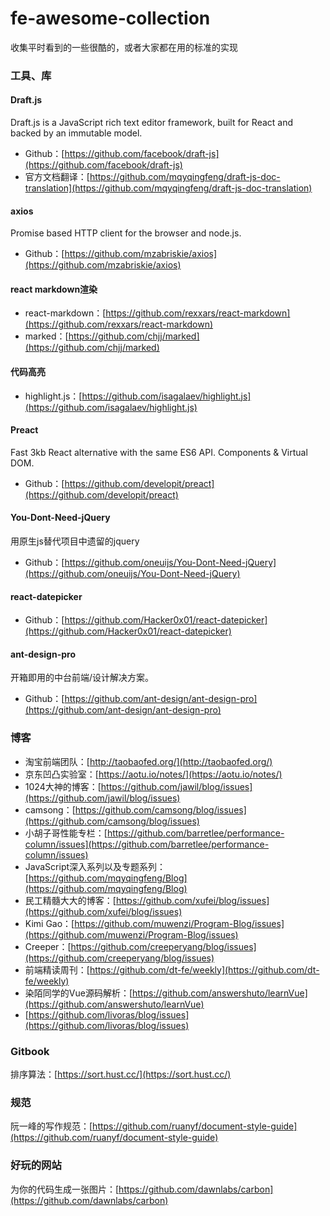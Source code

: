# fe-awesome-collection

收集平时看到的一些很酷的，或者大家都在用的标准的实现

### 工具、库

####  Draft.js

Draft.js is a JavaScript rich text editor framework, built for React and backed by an immutable model.

- Github：[https://github.com/facebook/draft-js](https://github.com/facebook/draft-js)
- 官方文档翻译：[https://github.com/mqyqingfeng/draft-js-doc-translation](https://github.com/mqyqingfeng/draft-js-doc-translation)

#### axios

Promise based HTTP client for the browser and node.js.

- Github：[https://github.com/mzabriskie/axios](https://github.com/mzabriskie/axios)

#### react markdown渲染

- react-markdown：[https://github.com/rexxars/react-markdown](https://github.com/rexxars/react-markdown)
- marked：[https://github.com/chjj/marked](https://github.com/chjj/marked)

#### 代码高亮

- highlight.js：[https://github.com/isagalaev/highlight.js](https://github.com/isagalaev/highlight.js)

#### Preact

Fast 3kb React alternative with the same ES6 API. Components & Virtual DOM. 

- Github：[https://github.com/developit/preact](https://github.com/developit/preact)

#### You-Dont-Need-jQuery

用原生js替代项目中遗留的jquery

- Github：[https://github.com/oneuijs/You-Dont-Need-jQuery](https://github.com/oneuijs/You-Dont-Need-jQuery)

#### react-datepicker

- Github：[https://github.com/Hacker0x01/react-datepicker](https://github.com/Hacker0x01/react-datepicker)

#### ant-design-pro

开箱即用的中台前端/设计解决方案。

- Github：[https://github.com/ant-design/ant-design-pro](https://github.com/ant-design/ant-design-pro)

### 博客

- 淘宝前端团队：[http://taobaofed.org/](http://taobaofed.org/)
- 京东凹凸实验室：[https://aotu.io/notes/](https://aotu.io/notes/)
- 1024大神的博客：[https://github.com/jawil/blog/issues](https://github.com/jawil/blog/issues)
- camsong：[https://github.com/camsong/blog/issues](https://github.com/camsong/blog/issues)
- 小胡子哥性能专栏：[https://github.com/barretlee/performance-column/issues](https://github.com/barretlee/performance-column/issues)
- JavaScript深入系列以及专题系列：[https://github.com/mqyqingfeng/Blog](https://github.com/mqyqingfeng/Blog)
- 民工精髓大大的博客：[https://github.com/xufei/blog/issues](https://github.com/xufei/blog/issues)
- Kimi Gao：[https://github.com/muwenzi/Program-Blog/issues](https://github.com/muwenzi/Program-Blog/issues)
- Creeper：[https://github.com/creeperyang/blog/issues](https://github.com/creeperyang/blog/issues)
- 前端精读周刊：[https://github.com/dt-fe/weekly](https://github.com/dt-fe/weekly)
- 染陌同学的Vue源码解析：[https://github.com/answershuto/learnVue](https://github.com/answershuto/learnVue)
- [https://github.com/livoras/blog/issues](https://github.com/livoras/blog/issues)

### Gitbook

排序算法：[https://sort.hust.cc/](https://sort.hust.cc/)

### 规范

阮一峰的写作规范：[https://github.com/ruanyf/document-style-guide](https://github.com/ruanyf/document-style-guide)

### 好玩的网站

为你的代码生成一张图片：[https://github.com/dawnlabs/carbon](https://github.com/dawnlabs/carbon)
